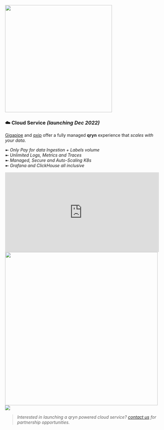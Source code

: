 <a href="https://app.gigapipe.com/signup?ref=qxip" target="_blank">
  <!-- <img src="https://nca.vc/wp-content/uploads/2020/11/Gigapipe_Logo-removebg-preview.png" width=250/> -->
  <img src="https://user-images.githubusercontent.com/1423657/200003575-69fd497a-c1a5-4f26-909b-c3abf61858f2.png" width=350 />
</a>

### ☁️ Cloud Service _(launching Dec 2022)_

[Gigapipe](https://gigapipe.com/) and [qxip](https://metrico.in) offer a fully managed **qryn** experience that _scales with your data_.

➼ _Only Pay for data Ingestion + Labels volume_<br>
➼ _Unlimited Logs, Metrics and Traces_<br>
➼ _Managed, Secure and Auto-Scaling K8s_<br>
➼ _Grafana and ClickHouse all inclusive_<br>

<iframe height="300" width="100%" scrolling="no" border=0 src="https://qryn.metrico.in/cloud/pricing.html" style="height: 260px; width: 100%; border: 0px; background: #FFF;"></iframe>

<a href="https://app.gigapipe.com/signup?ref=qxip" target="_blank">
  <img src="https://user-images.githubusercontent.com/1423657/199832448-b5b42495-bd88-45b5-a455-2e57fe828c63.png" width=500 />
</a>

<br>

<a href="https://app.gigapipe.com/signup?ref=qxip" target="_blank">
  <img src="https://user-images.githubusercontent.com/1423657/199849352-c95ea724-ccf0-4244-a879-643a87c0ee6d.png">
</a>

> _Interested in launching a qryn powered cloud service? [contact us](mailto:info@qryn.dev) for partnership opportunities._


